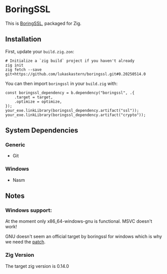 # BoringSSL

This is [BoringSSL](https://github.com/google/boringssl), packaged for Zig.

## Installation

First, update your `build.zig.zon`:

```
# Initialize a `zig build` project if you haven't already
zig init
zig fetch --save git+https://github.com/lukaskastern/boringssl.git#0.20250514.0
```

You can then import `boringssl` in your `build.zig` with:

```zig
const boringssl_dependency = b.dependency("boringssl", .{
    .target = target,
    .optimize = optimize,
});
your_exe.linkLibrary(boringssl_dependency.artifact("ssl"));
your_exe.linkLibrary(boringssl_dependency.artifact("crypto"));
```

## System Dependencies

### Generic

- Git

### Windows

- Nasm

## Notes

### Windows support:
At the moment only x86_64-windows-gnu is functional. MSVC doesn't work!

GNU doesn't seem an official target by boringssl for windows which is why we need the [patch](patches/p256_gnuc.patch).

### Zig Version
The target zig version is 0.14.0
